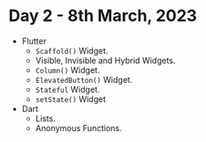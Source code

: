 # Day 2 - 8th March, 2023

* Flutter
    * ```Scaffold()``` Widget.
    * Visible, Invisible and Hybrid Widgets.
    * ```Column()``` Widget.
    * ```ElevatedButton()``` Widget.
    * ```Stateful``` Widget.
    * ```setState()``` Widget
* Dart
    * Lists.
    * Anonymous Functions.
